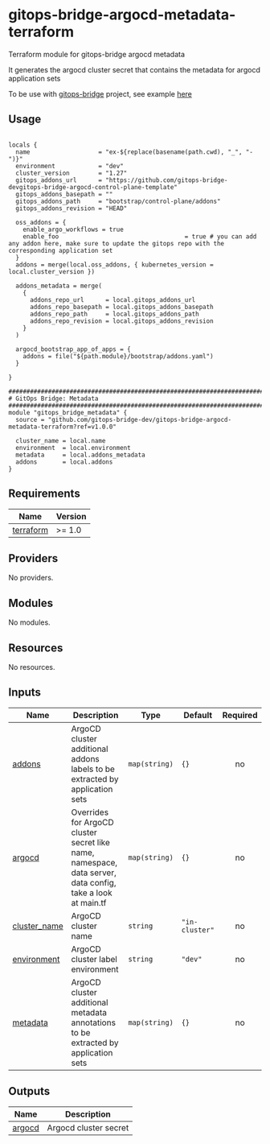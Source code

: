 # gitops-bridge-argocd-metadata-terraform
Terraform module for gitops-bridge argocd metadata

It generates the argocd cluster secret that contains the metadata for argocd application sets

To be use with [gitops-bridge](https://github.com/gitops-bridge-dev/) project, see example [here](https://github.com/gitops-bridge-dev/gitops-bridge/blob/main/argocd/iac/terraform/examples/eks/hello-world/main.tf)

## Usage

```hcl

locals {
  name                   = "ex-${replace(basename(path.cwd), "_", "-")}"
  environment            = "dev"
  cluster_version        = "1.27"
  gitops_addons_url      = "https://github.com/gitops-bridge-devgitops-bridge-argocd-control-plane-template"
  gitops_addons_basepath = ""
  gitops_addons_path     = "bootstrap/control-plane/addons"
  gitops_addons_revision = "HEAD"

  oss_addons = {
    enable_argo_workflows = true
    enable_foo                                   = true # you can add any addon here, make sure to update the gitops repo with the corresponding application set
  }
  addons = merge(local.oss_addons, { kubernetes_version = local.cluster_version })

  addons_metadata = merge(
    {
      addons_repo_url      = local.gitops_addons_url
      addons_repo_basepath = local.gitops_addons_basepath
      addons_repo_path     = local.gitops_addons_path
      addons_repo_revision = local.gitops_addons_revision
    }
  )

  argocd_bootstrap_app_of_apps = {
    addons = file("${path.module}/bootstrap/addons.yaml")
  }

}

############################################################################
# GitOps Bridge: Metadata
############################################################################
module "gitops_bridge_metadata" {
  source = "github.com/gitops-bridge-dev/gitops-bridge-argocd-metadata-terraform?ref=v1.0.0"

  cluster_name = local.name
  environment  = local.environment
  metadata     = local.addons_metadata
  addons       = local.addons
}
```

<!-- BEGINNING OF PRE-COMMIT-TERRAFORM DOCS HOOK -->
## Requirements

| Name | Version |
|------|---------|
| <a name="requirement_terraform"></a> [terraform](#requirement\_terraform) | >= 1.0 |

## Providers

No providers.

## Modules

No modules.

## Resources

No resources.

## Inputs

| Name | Description | Type | Default | Required |
|------|-------------|------|---------|:--------:|
| <a name="input_addons"></a> [addons](#input\_addons) | ArgoCD cluster additional addons labels to be extracted by application sets | `map(string)` | `{}` | no |
| <a name="input_argocd"></a> [argocd](#input\_argocd) | Overrides for ArgoCD cluster secret like name, namespace, data server, data config, take a look at main.tf | `map(string)` | `{}` | no |
| <a name="input_cluster_name"></a> [cluster\_name](#input\_cluster\_name) | ArgoCD cluster name | `string` | `"in-cluster"` | no |
| <a name="input_environment"></a> [environment](#input\_environment) | ArgoCD cluster label environment | `string` | `"dev"` | no |
| <a name="input_metadata"></a> [metadata](#input\_metadata) | ArgoCD cluster additional metadata annotations to be extracted by application sets | `map(string)` | `{}` | no |

## Outputs

| Name | Description |
|------|-------------|
| <a name="output_argocd"></a> [argocd](#output\_argocd) | Argocd cluster secret |
<!-- END OF PRE-COMMIT-TERRAFORM DOCS HOOK -->
